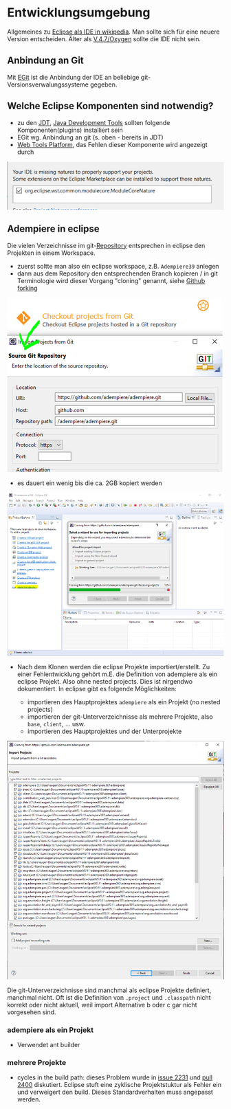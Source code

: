 # Entwicklungsumgebung

Allgemeines zu [Eclipse als IDE in wikipedia](https://de.wikipedia.org/wiki/Eclipse_%28IDE%29). Man sollte sich für eine neuere Version entscheiden. Älter als [V.4.7/Oxygen](https://de.wikipedia.org/wiki/Eclipse_%28IDE%29#Versionen) sollte die IDE nicht sein.

## Anbindung an Git

Mit [EGit](http://eclipse.org/egit) ist die Anbindung der IDE an beliebige git-Versionsverwalungssysteme gegeben.

## Welche Eclipse Komponenten sind notwendig?

- zu den [JDT](https://www.eclipse.org/jdt/), [Java Development Tools](https://de.wikipedia.org/wiki/Java_Development_Tools) sollten folgende Komponenten(plugins) installiert sein
- EGit wg. Anbindung an git (s. oben - bereits in JDT)
- [Web Tools Platform](https://www.eclipse.org/webtools/), das Fehlen dieser Komponente wird angezeigt durch

![](../images/eclipse-wst.PNG)

## Adempiere in eclipse

Die vielen Verzeichnisse im git-[Repository](https://de.wikipedia.org/wiki/Repository) entsprechen in eclipse den Projekten in einem Workspace.

* zuerst soltte man also ein eclipse workspace, z.B. ``Adempiere39`` anlegen
* dann aus dem Repository den entsprechenden Branch kopieren / in git Terminologie wird dieser Vorgang "cloning" genannt, siehe [Github forking](ide.md#forking)

![](../.gitbook/assets/CheckoutAdempiereFromGitInEclipse.png)

* es dauert ein wenig bis die ca. 2GB kopiert werden

![](../.gitbook/assets/CloningAdempiereFromGithubIntoNewEclipseWorkspace.PNG)

* Nach dem Klonen werden die eclipse Projekte importiert/erstellt. Zu einer Fehlentwicklung gehört m.E. die Definition von adempiere als ein eclipse Projekt. Also ohne nested projects. Dies ist nirgendwo dokumentiert. In eclipse gibt es folgende Möglichkeiten:

  * importieren des Hauptprojektes ``adempiere`` als ein Projekt (no nested projects)
  * importieren der git-Unterverzeichnisse als mehrere Projekte, also  ``base``, ``client``, ... usw.
  * importieren des Hauptprojektes und der Unterprojekte

![](../.gitbook/assets/ImportAdempiereProjectsFromGit.PNG)

Die git-Unterverzeichnisse sind manchmal als eclipse Projekte definiert, manchmal nicht. Oft ist die Definition von ``.project`` und ``.classpath`` nicht korrekt oder nicht aktuell, weil import Alternative b oder c gar nicht vorgesehen sind. 

### adempiere als ein Projekt

- Verwendet ant builder

### mehrere Projekte

- cycles in the build path: dieses Problem wurde in [issue 2231](https://github.com/adempiere/adempiere/issues/2231) und [pull 2400](https://github.com/adempiere/adempiere/pull/2400) diskutiert. Eclipse stuft eine zyklische Projektstuktur als Fehler ein und verweigert den build. Dieses Standardverhalten muss angepasst werden. 

